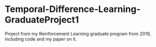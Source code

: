 # Temporal-Difference-Learning-GraduateProject1
Project from my Reinforcement Learning graduate program from 2019, including code and my paper on it.
